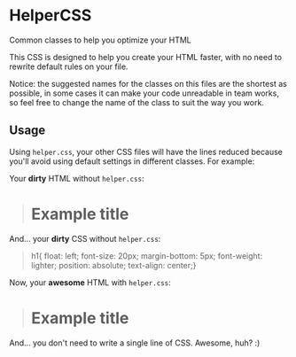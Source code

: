 HelperCSS
=========

Common classes to help you optimize your HTML

This CSS is designed to help you create your HTML faster, with no need to rewrite default rules on your file. 

Notice: the suggested names for the classes on this files are the shortest as possible, in some cases it can make your code unreadable in team works, so feel free to change the name of the class to suit the way you work.

Usage
-----

Using `helper.css`, your other CSS files will have the lines reduced because you'll avoid using default settings in different classes. For example:

Your **dirty** HTML without `helper.css`:

<blockquote>
	<h1>Example title</h1>
</blockquote>

And... your **dirty** CSS without `helper.css`:

<blockquote>
h1{
	float: left;
	font-size: 20px;
	margin-bottom: 5px;
	font-weight: lighter;
	position: absolute;
	text-align: center;}
</blockquote>

Now, your **awesome** HTML with `helper.css`:

<blockquote>
	<h1 class="l f20 mb5 fl pos-abs center">Example title</h1>
</blockquote>

And... you don't need to write a single line of CSS. Awesome, huh? :)